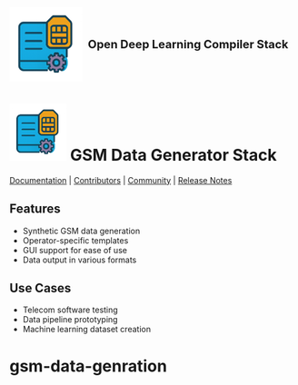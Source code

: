<div style="display: flex; align-items: center; gap: 10px;">
  <img src="https://github.com/hamzaqureshi5/gsm-data-generator-gui/blob/ds0/src/resources/icon_without_text.png" width="128"/>
  <span style="font-size: 20px; font-weight: bold;">Open Deep Learning Compiler Stack</span>
</div>

<img src=https://github.com/hamzaqureshi5/gsm-data-generator-gui/blob/ds0/src/resources/icon_without_text.png width=100/> GSM Data Generator Stack
==============================================
[Documentation](https://tvm.apache.org/docs) |
[Contributors](CONTRIBUTORS.md) |
[Community](https://tvm.apache.org/community) |
[Release Notes](NEWS.md)

## Features
- Synthetic GSM data generation
- Operator-specific templates
- GUI support for ease of use
- Data output in various formats

## Use Cases
- Telecom software testing
- Data pipeline prototyping
- Machine learning dataset creation

# gsm-data-genration













